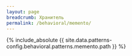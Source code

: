 ```yaml
---
layout: page
breadcrumb: Хранитель
permalink: /behavioral/memento/
---
```


{% include_absolute {{ site.data.patterns-config.behavioral.patterns.memento.path }} %}
